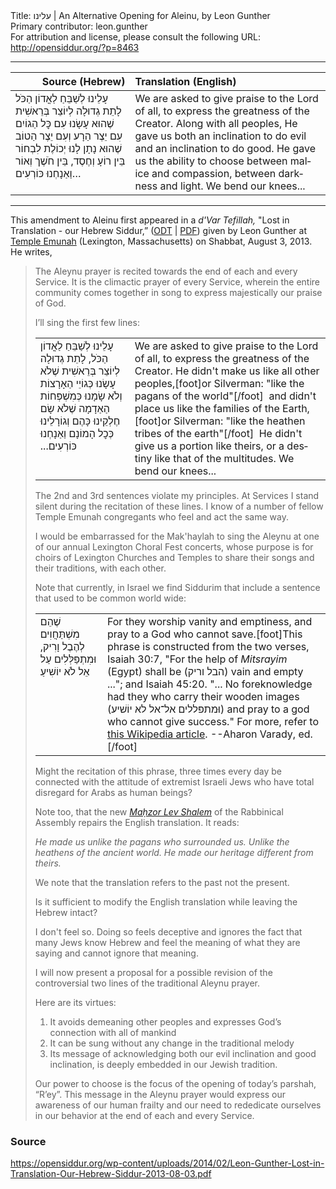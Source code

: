 <html>
<head></head>
<body>
Title: עלינו | An Alternative Opening for Aleinu, by Leon Gunther<br />
Primary contributor: leon.gunther<br />
For attribution and license, please consult the following URL: <a href="http://opensiddur.org/?p=8463">http://opensiddur.org/?p=8463</a>
<p />
<hr />

<table style="margin-left: auto;margin-right: auto;" class="draggable">
<thead><tr><th id="x" style="text-align: right;">Source (Hebrew)</th><th style="text-align: left;">Translation (English)</th></tr></thead>
<tbody>
<tr><td style="vertical-align:top;">
<div class="liturgy" lang="he">
עָלֵינוּ לְשַׁבֵּחַ לַאֳדוֹן הַכֹּל
לָתֵת גְדוּלָה לְיוֹצֵר בְּרֵאשִׁית
שֶׁהוּא עָשָׂנוּ עִם כׇּל הַגוֹיִם 
עִם יֵצֶר הַרָע וְעִם יֵצֶר הַטוֹב
שֶׁהוּא נָתָן לָנוּ יְכוֹלֶת לִבְחוֹר
בֵּין רוֹעָ וְחֶסֶד, בֵּין חֹשֶׁך וְאוֹר
וַאַנָחְנוּ כּוֹרְעִים…
</span></div></td>
 
<td style="vertical-align:top;">
<div class="english" lang="en">
We are asked to give praise to the Lord of all, 
to express the greatness of the Creator.
Along with all peoples, 
He gave us both an inclination to do evil and an inclination to do good.
He gave us the ability to choose 
between malice and compassion, between darkness and light.
We bend our knees...
</div></td></tr>
</tbody></table>

<hr />

This amendment to Aleinu first appeared in a <em>d'Var Tefillah,</em> "Lost in Translation - our Hebrew Siddur,” (<a href="https://opensiddur.org/wp-content/uploads/2014/02/Leon-Gunther-Lost-in-Translation-Our-Hebrew-Siddur-2013-08-03.odt">ODT</a> | <a href="https://opensiddur.org/wp-content/uploads/2014/02/Leon-Gunther-Lost-in-Translation-Our-Hebrew-Siddur-2013-08-03.pdf">PDF</a>) given by Leon Gunther at <a href="http://www.templeemunah.org">Temple Emunah</a> (Lexington, Massachusetts) on Shabbat, August 3, 2013. He writes,

<blockquote>The Aleynu prayer is recited towards the end of each and every Service. It is the climactic prayer of every Service, wherein the entire community comes together in song to express majestically our praise of God.

I’ll sing the first few lines:

<table style="margin-left: auto;margin-right: auto;">
<tbody>
<tr>
<td style="vertical-align:top;">
<div class="liturgy" lang="he">
עָלֵינוּ לְשַׁבֵּחַ לַאֳדוֹן הַכֹּל, 
לָתֵת גְדוּלָה לְיוֹצֵר בְּרֵאשִׁית
שֶׁלֹא עָשָׂנוּ כְּגוֹיֵי הַאָרָצוֹת
וְלֹא שָׂמָנוּ כְּמִשְׁפְּחוֹת הַאַדָמָה
שֶׁלֹא שָׂם חֶלְקֵינוּ כָּהֶם 
וְגוֹרָלֵינוּ כְּכׇל הָמוֹנָם
וַאַנָחְנוּ כּוֹרְעִים...‏
</span></div></td>
 
<td style="vertical-align:top;">
<div class="english" lang="en">
We are asked to give praise to the Lord of all, 
to express the greatness of the Creator.
He didn't make us like all other peoples,[foot]or Silverman: "like the pagans of the world"[/foot]&nbsp;
and didn't place us like the families of the Earth,[foot]or Silverman: ‫"‬like the heathen tribes of the earth‫"‬[/foot]&nbsp;
He didn't give us a portion like theirs, 
or a destiny like that of the multitudes.
We bend our knees...
</div></td></tr>
</tbody></table>


The 2nd and 3rd sentences violate my principles. At Services I stand silent during the recitation of these lines. I know of a number of fellow Temple Emunah congregants who feel and act the same way.

I would be embarrassed for the Mak'haylah to sing the Aleynu at one of our annual Lexington Choral Fest concerts, whose purpose is for choirs of Lexington Churches and Temples to share their songs and their traditions, with each other.

Note that currently, in Israel we find Siddurim that include a sentence that used to be common world wide:

<table style="margin-left: auto;margin-right: auto;">
<tbody>
<tr><td style="vertical-align:top;">
<div class="liturgy" lang="he">
‫שֶׁהֵם מִשְׁתַּחֲוִים לְהֶבֶל וָרִיק,‫
וּמִתְפַּלְּלִים עַל אֵל לֹא יוֹשִׁיעַ
</span></div></td>
 
<td style="vertical-align:top;">
<div class="english" lang="en">
For they worship vanity and emptiness, 
and pray to a God who cannot save.[foot]This phrase is constructed from the two verses, Isaiah 30:7, "For the help of <em>Mitsrayim</em> (Egypt) shall be (הבל וריק) vain and empty ..."; and Isaiah 45:20. "... No foreknowledge had they who carry their wooden images (וּמתפּללים אל־אל לא יוֹשׁיע) and pray to a god who cannot give success." For more, refer to <a href="https://en.wikipedia.org/wiki/Aleinu#Censored_passage">this Wikipedia article</a>. --Aharon Varady, ed.[/foot]
</div></td></tr>
</tbody></table>

Might the recitation of this phrase, three times every day be connected with the attitude of extremist Israeli Jews who have total disregard for Arabs as human beings?

Note too, that the new <em><a href="http://www.rabbinicalassembly.org/resources-ideas/publications/prayerbooks-liturgy">Maḥzor Lev Shalem</a></em> of the Rabbinical Assembly repairs the English translation. It reads:

<em>He made us unlike the pagans who surrounded us.
Unlike the heathens of the ancient world.
He made our heritage different from theirs.</em>

We note that the translation refers to the past not the present.

Is it sufficient to modify the English translation while leaving the Hebrew intact?

I don't feel so. Doing so feels deceptive and ignores the fact that many Jews know Hebrew and feel the meaning of what they are saying and cannot ignore that meaning.

I will now present a proposal for a possible revision of the controversial two lines of the traditional Aleynu prayer.

Here are its virtues:
1. It avoids demeaning other peoples and expresses God’s connection with all of mankind
2. It can be sung without any change in the traditional melody
3. Its message of acknowledging both our evil inclination and good inclination, is deeply embedded in our Jewish tradition.

Our power to choose is the focus of the opening of today’s parshah, “R’ey”. This message in the Aleynu prayer would express our awareness of our human frailty and our need to rededicate ourselves in our behavior at the end of each and every Service.</blockquote>

<h3>Source</h3>

https://opensiddur.org/wp-content/uploads/2014/02/Leon-Gunther-Lost-in-Translation-Our-Hebrew-Siddur-2013-08-03.pdf



</body>
</html>